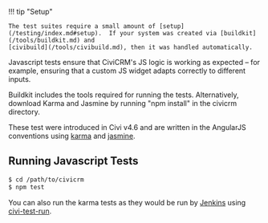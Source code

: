 !!! tip "Setup"

    The test suites require a small amount of [setup](/testing/index.md#setup).  If your system was created via [buildkit](/tools/buildkit.md) and
    [civibuild](/tools/civibuild.md), then it was handled automatically.

Javascript tests ensure that CiviCRM's JS logic is working as expected – 
for example, ensuring that a custom JS widget adapts correctly to different inputs.

Buildkit includes the tools required for running the tests. Alternatively, 
download Karma and Jasmine by running "npm install" in the civicrm directory.

These test were introduced in Civi v4.6 and are written in the AngularJS 
conventions using [karma] and [jasmine].

## Running Javascript Tests

```bash
$ cd /path/to/civicrm
$ npm test
```

You can also run the karma tests as they would be run by [Jenkins](/testing/continuous-integration.md) using [civi-test-run](/tools/civi-test-run.md).

[karma]: https://karma-runner.github.io/1.0/index.html
[jasmine]: https://jasmine.github.io/2.1/introduction.html
